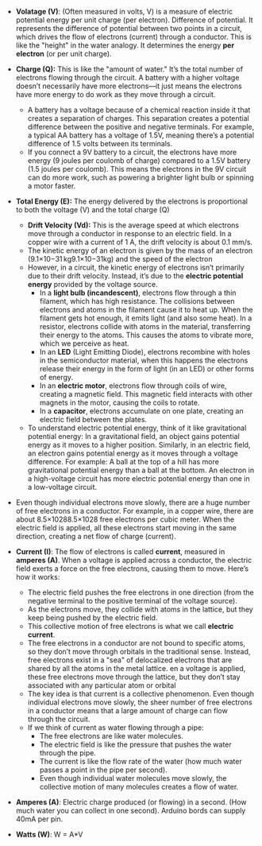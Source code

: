 - **Volatage (V)**: (Often measured in volts, V) is a measure of electric potential energy per unit charge (per electron). Difference of potential. It represents the difference of potential between two points in a circuit,   which drives the flow of electrons (current) through a conductor. This is like the "height" in the water analogy. It determines the energy **per electron** (or per unit charge).
	
- **Charge (Q):** This is like the "amount of water." It’s the total number of electrons flowing through the circuit. A battery with a higher voltage doesn’t necessarily have more electrons—it just means the electrons have more energy to do work as they move through a circuit.
   - A battery has a voltage because of a chemical reaction inside it that creates a separation of charges. This separation creates a potential difference between the positive and negative terminals. For example, a typical AA battery has a voltage of 1.5V, meaning there’s a potential difference of 1.5 volts between its terminals.
	- If you connect a 9V battery to a circuit, the electrons have more energy (9 joules per coulomb of charge) compared to a 1.5V battery (1.5 joules per coulomb). This means the electrons in the 9V circuit can do more work, such as powering a brighter light bulb or spinning a motor faster.
    
-   **Total Energy (E):** The energy delivered by the electrons is proportional to both the voltage (V) and the total charge (Q)
	- **Drift Velocity (​Vd):** This is the average speed at which electrons move through a conductor in response to an electric field. In a copper wire with a current of 1 A, the drift velocity is about 0.1 mm/s.
	- The kinetic energy of an electron is given by the mass of an electron (9.1×10−31 kg9.1×10−31kg)
and the speed of the electron
	- However, in a circuit, the kinetic energy of electrons isn’t primarily due to their drift velocity. Instead, it’s due to the **electric potential energy** provided by the voltage source.
		- In a **light bulb (incandescent)**, electrons flow through a thin filament, which has high resistance. The collisions between electrons and atoms in the filament cause it to heat up. When the filament gets hot enough, it emits light (and also some heat). In a resistor, electrons collide with atoms in the material, transferring their energy to the atoms. This causes the atoms to vibrate more, which we perceive as heat.
		-  In an **LED** (Light Emitting Diode), electrons recombine with holes in the semiconductor material, when this happens the electrons release their energy in the form of light (in an LED) or other forms of energy.
		-   In an **electric motor**, electrons flow through coils of wire, creating a magnetic field. This magnetic field interacts with other magnets in the motor, causing the coils to rotate.
		- In a **capacitor**, electrons accumulate on one plate, creating an electric field between the plates.
    - To understand electric potential energy, think of it like gravitational potential energy: In a gravitational field, an object gains potential energy as it moves to a higher position. Similarly, in an electric field, an electron gains potential energy as it moves through a voltage difference. For example: A ball at the top of a hill has more gravitational potential energy than a ball at the bottom. An electron in a high-voltage circuit has more electric potential energy than one in a low-voltage circuit.
  - Even though individual electrons move slowly, there are a huge number of free electrons in a conductor. For example, in a copper wire, there are about 8.5×10288.5×1028 free electrons per cubic meter. When the electric field is applied, all these electrons start moving in the same direction, creating a net flow of charge (current).
- **Current (I)**: The flow of electrons is called **current**, measured in **amperes (A)**. When a voltage is applied across a conductor, the electric field exerts a force on the free electrons, causing them to move. Here’s how it works:
	- The electric field pushes the free electrons in one direction (from the negative terminal to the positive terminal of the voltage source).	    
	-  As the electrons move, they collide with atoms in the lattice, but they keep being pushed by the electric field.	    
	-  This collective motion of free electrons is what we call **electric current**.
  - The free electrons in a conductor are not bound to specific atoms, so they don’t move through orbitals in the traditional sense. Instead, free electrons exist in a "sea" of delocalized electrons that are shared by all the atoms in the metal lattice.  en a voltage is applied, these free electrons move through the lattice, but they don’t stay associated with any particular atom or orbital
  - The key idea is that current is a collective phenomenon. Even though individual electrons move slowly, the sheer number of free electrons in a conductor means that a large amount of charge can flow through the circuit.
  - If we think of current as water flowing through a pipe:
    - The free electrons are like water molecules.
    - The electric field is like the pressure that pushes the water through the pipe.
    - The current is like the flow rate of the water (how much water passes a point in the pipe per second).
    - Even though individual water molecules move slowly, the collective motion of many molecules creates a flow of water.
- **Amperes (A)**: Electric charge produced (or flowing) in a second. (How much water you can collect in one second). Arduino bords can supply 40mA per pin.
- **Watts (W)**: W = A*V
